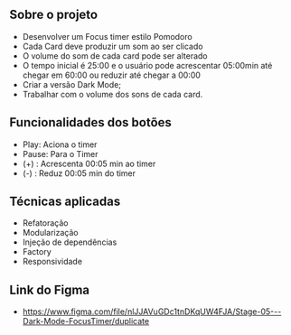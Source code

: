 ## Sobre o projeto 
- Desenvolver um Focus timer estilo Pomodoro
- Cada Card deve produzir um som ao ser clicado
- O volume do som de cada card pode ser alterado
- O tempo inicial é 25:00 e o usuário pode acrescentar 05:00min até chegar em 60:00 ou reduzir até chegar a 00:00
- Criar a versão Dark Mode;
- Trabalhar com o volume dos sons de cada card.
## Funcionalidades dos botões
- Play: Aciona o timer
- Pause: Para o Timer
- (+) : Acrescenta 00:05 min ao timer
- (-) : Reduz 00:05 min do timer
 ## Técnicas aplicadas
 - Refatoração
- Modularização
- Injeção de dependências
- Factory
- Responsividade
## Link do Figma
- https://www.figma.com/file/nlJJAVuGDc1tnDKqUW4FJA/Stage-05---Dark-Mode-FocusTimer/duplicate
